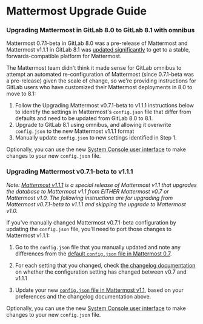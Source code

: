 # Mattermost Upgrade Guide

### Upgrading Mattermost in GitLab 8.0 to GitLab 8.1 with omnibus

Mattermost 0.7.1-beta in GitLab 8.0 was a pre-release of Mattermost and Mattermost v1.1.1 in GitLab 8.1 was [updated significantly](https://github.com/mattermost/platform/blob/master/CHANGELOG.md#configjson-changes-from-v07-to-v10) to get to a stable, forwards-compatible platform for Mattermost. 

The Mattermost team didn't think it made sense for GitLab omnibus to attempt an automated re-configuration of Mattermost (since 0.7.1-beta was a pre-release) given the scale of change, so we're providing instructions for GitLab users who have customized their Mattermost deployments in 8.0 to move to 8.1: 

1. Follow the Upgrading Mattermost v0.7.1-beta to v1.1.1 instructions below to identify the settings in Mattermost's `config.json` file that differ from defaults and need to be updated from GitLab 8.0 to 8.1. 
2. Upgrade to GitLab 8.1 using omnibus, and allowing it overwrite `config.json` to the new Mattermost v1.1.1 format
3. Manually update `config.json` to new settings identified in Step 1. 

Optionally, you can use the new [System Console user interface](https://github.com/mattermost/platform/blob/master/doc/install/Configuration-Settings.md) to make changes to your new `config.json` file. 


### Upgrading Mattermost v0.7.1-beta to v1.1.1

_Note: [Mattermost v1.1.1](https://github.com/mattermost/platform/releases/tag/v1.1.1) is a special release of Mattermost v1.1 that upgrades the database to Mattermost v1.1 from EITHER Mattermost v0.7 or Mattermost v1.0. The following instructions are for upgrading from Mattermost v0.7.1-beta to v1.1.1 and skipping the upgrade to Mattermost v1.0._

If you've manually changed Mattermost v0.7.1-beta configuration by updating the `config.json` file, you'll need to port those changes to Mattermost v1.1.1: 

1. Go to the `config.json` file that you manually updated and note any differences from the [default `config.json` file in Mattermost 0.7](https://github.com/mattermost/platform/blob/v0.7.0/config/config.json). 

2. For each setting that you changed, check [the changelog documentation](https://github.com/mattermost/platform/blob/master/CHANGELOG.md#configjson-changes-from-v07-to-v10) on whether the configuration setting has changed between v0.7 and v1.1.1

3. Update your new [`config.json` file in Mattermost v1.1](https://github.com/mattermost/platform/blob/v1.1.0/config/config.json), based on your preferences and the changelog documentation above. 

Optionally, you can use the new [System Console user interface](https://github.com/mattermost/platform/blob/master/doc/install/Configuration-Settings.md) to make changes to your new `config.json` file. 





